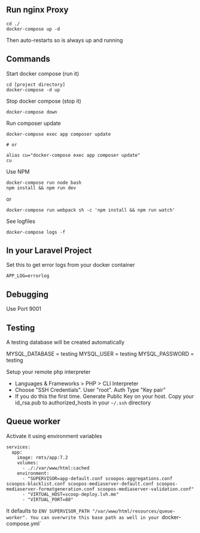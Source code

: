 ## Run nginx Proxy

    cd ./
    docker-compose up -d
    
Then auto-restarts so is always up and running

## Commands

Start docker compose (run it)

    cd [project directory]
    docker-compose -d up

Stop docker compose (stop it)

    docker-compose down

Run composer update

    docker-compose exec app composer update
    
    # or
    
    alias cu="docker-compose exec app composer update"
    cu
    
Use NPM

    docker-compose run node bash
    npm install && npm run dev

or
    
    docker-compose run webpack sh -c 'npm install && npm run watch'
    
See logfiles

    docker-compose logs -f

## In your Laravel Project

Set this to get error logs from your docker container

    APP_LOG=errorlog
    
## Debugging

Use Port 9001

## Testing

A testing database will be created automatically

MYSQL_DATABASE = testing
MYSQL_USER = testing
MYSQL_PASSWORD = testing

Setup your remote php interpreter
- Languages & Frameworks > PHP > CLI Interpreter
- Choose "SSH Credentials". User "root". Auth Type "Key pair"
- If you do this the first time. Generate Public Key on your host. Copy your id_rsa.pub to authorized_hosts in your `~/.ssh` directory

## Queue worker

Activate it using environment variables

    services:
      app:
        image: rmts/app:7.2
        volumes:
          - ./:/var/www/html:cached
        environment:
          - "SUPERVISOR=app-default.conf scoopos-aggregations.conf scoopos-blacklist.conf scoopos-mediaserver-default.conf scoopos-mediaserver-formatgeneration.conf scoopos-mediaserver-validation.conf"
          - "VIRTUAL_HOST=scoop-deploy.lvh.me"
          - "VIRTUAL_PORT=80"
          
It defaults to `ENV SUPERVISOR_PATH "/var/www/html/resources/queue-worker". You can overwrite this base path as well in your `docker-compose.yml`